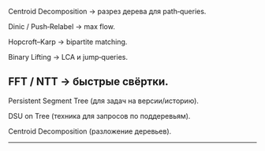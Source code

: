 

Centroid Decomposition → разрез дерева для path‑queries.

Dinic / Push‑Relabel → max flow.

Hopcroft–Karp → bipartite matching.

Binary Lifting → LCA и jump‑queries.

FFT / NTT → быстрые свёртки.
---

Persistent Segment Tree (для задач на версии/историю).

DSU on Tree (техника для запросов по поддеревьям).

Centroid Decomposition (разложение деревьев).


---
